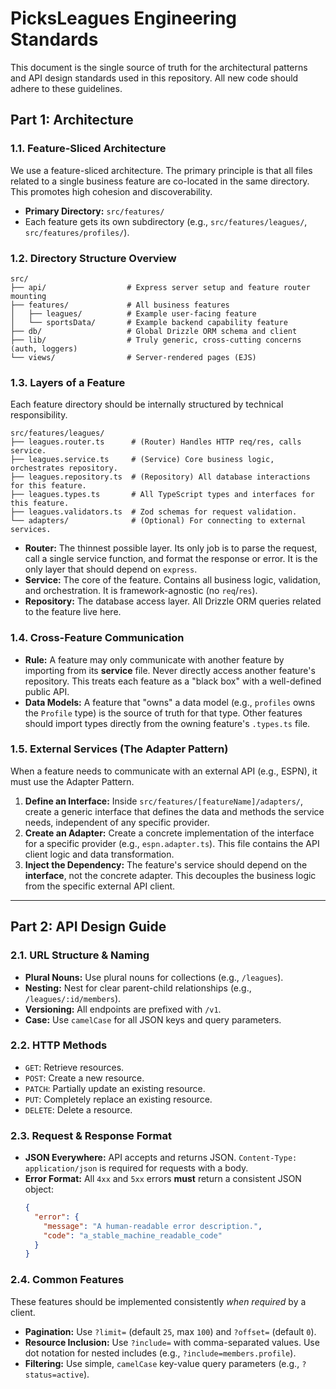 # PicksLeagues Engineering Standards

This document is the single source of truth for the architectural patterns and API design standards used in this repository. All new code should adhere to these guidelines.

## Part 1: Architecture

### 1.1. Feature-Sliced Architecture

We use a feature-sliced architecture. The primary principle is that all files related to a single business feature are co-located in the same directory. This promotes high cohesion and discoverability.

- **Primary Directory:** `src/features/`
- Each feature gets its own subdirectory (e.g., `src/features/leagues/`, `src/features/profiles/`).

### 1.2. Directory Structure Overview

```
src/
├── api/                  # Express server setup and feature router mounting
├── features/             # All business features
│   ├── leagues/          # Example user-facing feature
│   └── sportsData/       # Example backend capability feature
├── db/                   # Global Drizzle ORM schema and client
├── lib/                  # Truly generic, cross-cutting concerns (auth, loggers)
└── views/                # Server-rendered pages (EJS)
```

### 1.3. Layers of a Feature

Each feature directory should be internally structured by technical responsibility.

```
src/features/leagues/
├── leagues.router.ts      # (Router) Handles HTTP req/res, calls service.
├── leagues.service.ts     # (Service) Core business logic, orchestrates repository.
├── leagues.repository.ts  # (Repository) All database interactions for this feature.
├── leagues.types.ts       # All TypeScript types and interfaces for this feature.
├── leagues.validators.ts  # Zod schemas for request validation.
└── adapters/              # (Optional) For connecting to external services.
```

- **Router:** The thinnest possible layer. Its only job is to parse the request, call a single service function, and format the response or error. It is the only layer that should depend on `express`.
- **Service:** The core of the feature. Contains all business logic, validation, and orchestration. It is framework-agnostic (no `req`/`res`).
- **Repository:** The database access layer. All Drizzle ORM queries related to the feature live here.

### 1.4. Cross-Feature Communication

- **Rule:** A feature may only communicate with another feature by importing from its **service** file. Never directly access another feature's repository. This treats each feature as a "black box" with a well-defined public API.
- **Data Models:** A feature that "owns" a data model (e.g., `profiles` owns the `Profile` type) is the source of truth for that type. Other features should import types directly from the owning feature's `.types.ts` file.

### 1.5. External Services (The Adapter Pattern)

When a feature needs to communicate with an external API (e.g., ESPN), it must use the Adapter Pattern.

1.  **Define an Interface:** Inside `src/features/[featureName]/adapters/`, create a generic interface that defines the data and methods the service needs, independent of any specific provider.
2.  **Create an Adapter:** Create a concrete implementation of the interface for a specific provider (e.g., `espn.adapter.ts`). This file contains the API client logic and data transformation.
3.  **Inject the Dependency:** The feature's service should depend on the **interface**, not the concrete adapter. This decouples the business logic from the specific external API client.

---

## Part 2: API Design Guide

### 2.1. URL Structure & Naming

- **Plural Nouns:** Use plural nouns for collections (e.g., `/leagues`).
- **Nesting:** Nest for clear parent-child relationships (e.g., `/leagues/:id/members`).
- **Versioning:** All endpoints are prefixed with `/v1`.
- **Case:** Use `camelCase` for all JSON keys and query parameters.

### 2.2. HTTP Methods

- `GET`: Retrieve resources.
- `POST`: Create a new resource.
- `PATCH`: Partially update an existing resource.
- `PUT`: Completely replace an existing resource.
- `DELETE`: Delete a resource.

### 2.3. Request & Response Format

- **JSON Everywhere:** API accepts and returns JSON. `Content-Type: application/json` is required for requests with a body.
- **Error Format:** All `4xx` and `5xx` errors **must** return a consistent JSON object:
  ```json
  {
    "error": {
      "message": "A human-readable error description.",
      "code": "a_stable_machine_readable_code"
    }
  }
  ```

### 2.4. Common Features

These features should be implemented consistently _when required_ by a client.

- **Pagination:** Use `?limit=` (default `25`, max `100`) and `?offset=` (default `0`).
- **Resource Inclusion:** Use `?include=` with comma-separated values. Use dot notation for nested includes (e.g., `?include=members.profile`).
- **Filtering:** Use simple, `camelCase` key-value query parameters (e.g., `?status=active`).
